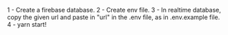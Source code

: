 1 - Create a firebase database.
2 - Create env file.
3 - In realtime database, copy the given url and paste in "url" in the .env file, as in .env.example file.
4 - yarn start!